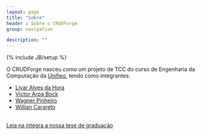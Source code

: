 ```yaml
---
layout: page
title: "Sobre"
header : Sobre o CRUDForge
group: navigation

description: ""
---
```

{% include JB/setup %}

O CRUDForge nasceu como um projeto de TCC do curso de Engenharia da Computação da [Unifieo](http://www.unifieo.br), tendo como integrantes:
* [Livar Alves da Hora](http://br.linkedin.com/pub/livar-alves-da-hora-filho/24/a4b/3ab)
* [Victor Arpa Bock](http://br.linkedin.com/pub/victor-freitas/88/ba7/59)
* [Wagner Pinheiro](http://br.linkedin.com/in/wagnerspinheiro/)
* [Willian Carareto](http://br.linkedin.com/pub/willian-carareto/58/1b4/13b)

<br />
<a href="downloads/tcc-crudforge.pdf" class="btn .btn-small btn-primary" onClick="_gaq.push(['_trackEvent', 'doc', 'view', 'ver documento', 1]);">Leia na integra a nossa tese de graduação</a>
